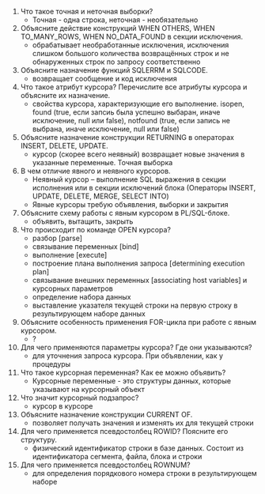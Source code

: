 1.	Что такое точная и неточная выборки?
    - Точная - одна строка, неточная - необязательно
2.	Объясните действие конструкций WHEN OTHERS, WHEN TO_MANY_ROWS, WHEN NO_DATA_FOUND в секции исключения. 
    - обрабатывает необработанные исключения, исключения слишком большого количества возвращённых строк и не обнаруженных строк по запросу соответственно
3.	Объясните назначение функций SQLERRM и SQLCODE.
    - возвращает сообщение и код исключения
4.	Что такое атрибут курсора? Перечислите все атрибуты курсора и объясните их назначение.
    - свойства курсора, характеризующие его выполнение. isopen, found (true, если запсиь была успешно выбаран, иначе исключение, null или false), notfound (true, если запись не выбрана, иначе исключение, null или false)
5.	Объясните назначение конструкции RETURNING в операторах INSERT, DELETE, UPDATE.
    - курсор (скорее всего неявный) возвращает новые значения в указанные переменные. Точная выборка
6.	В чем отличие явного и неявного курсоров.
    - Неявный курсор – выполнение SQL выражения в секции исполнения или в секции исключений блока (Операторы INSERT, UPDATE, DELETE, MERGE, SELECT INTO)
    - Явные курсоры требую объявления, выборки и закрытия
7.	Объясните схему работы с явным курсором в PL/SQL-блоке. 
    - объявить, вытащить, закрыть
8.	Что происходит по команде OPEN курсора?
    - разбор \[parse] 
    - связывание переменных \[bind] 
    - выполнение \[execute] 
    - построение плана выполнения запроса [determining execution plan]
    - связывание внешних переменных [associating host variables] и курсорных параметров
    - определение набора данных
    - выставление указателя текущей строки на первую строку в результирующем наборе данных
9.	Объясните особенность применения FOR-цикла при работе с явным курсором. 
    - ?
10.	Для чего применяются параметры курсора? Где они указываются?
    - для уточнения запроса курсора. При объявлении, как у процедуры
11.	Что такое курсорная переменная? Как ее можно объявить?
    - Курсорные переменные - это структуры данных, которые указывают на курсорный объект
12.	Что значит курсорный подзапрос?
    - курсор в курсоре
13.	Объясните назначение конструкции CURRENT OF.
    - позволяет получать значения и изменять их для текущей строки
14.	Для чего применяется псевдостолбец ROWID? Поясните его структуру. 
    - физический идентификатор строки в базе данных. Состоит из идентификатора сегмента, файла, блока и строки
15.	Для чего применяется псевдостолбец ROWNUM?
    - для определения порядкового номера строки в результирующем наборе